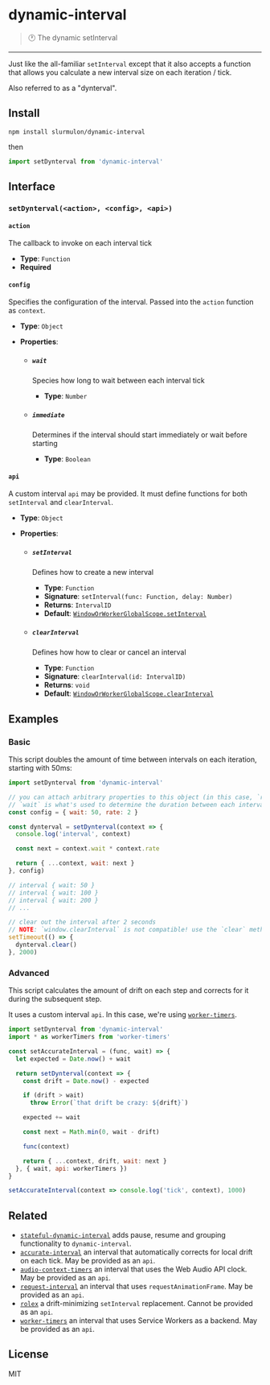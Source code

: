 # dynamic-interval

> :clock1: The dynamic setInterval

---

Just like the all-familiar `setInterval` except that it also accepts a function that allows you calculate a new interval size on each iteration / tick.

Also referred to as a "dynterval".

## Install

```npm install slurmulon/dynamic-interval```

then

```js
import setDynterval from 'dynamic-interval'
```

## Interface

### ```setDynterval(<action>, <config>, <api>)```

#### `action`

The callback to invoke on each interval tick

- **Type**: `Function`
- **Required**

#### `config`

Specifies the configuration of the interval. Passed into the `action` function as `context`.

- **Type**: `Object`

- **Properties**:

  * ##### `wait`

    Species how long to wait between each interval tick

    - **Type**: `Number`

  * ##### `immediate`

    Determines if the interval should start immediately or wait before starting

    - **Type**: `Boolean`

#### `api`

A custom interval `api` may be provided. It must define functions for both `setInterval` and `clearInterval`.

 - **Type**: `Object`

 - **Properties**:

   * ##### `setInterval`

     Defines how to create a new interval

     - **Type**: `Function`
     - **Signature**: `setInterval(func: Function, delay: Number)`
     - **Returns**: `IntervalID`
     - **Default**: [`WindowOrWorkerGlobalScope.setInterval`](https://developer.mozilla.org/en-US/docs/Web/API/WindowOrWorkerGlobalScope/setInterval)

   * ##### `clearInterval`

     Defines how how to clear or cancel an interval

     - **Type**: `Function`
     - **Signature**: `clearInterval(id: IntervalID)`
     - **Returns**: `void`
     - **Default**: [`WindowOrWorkerGlobalScope.clearInterval`](https://developer.mozilla.org/en-US/docs/Web/API/WindowOrWorkerGlobalScope/clearInterval)

## Examples

### Basic

This script doubles the amount of time between intervals on each iteration, starting with 50ms:

```js
import setDynterval from 'dynamic-interval'

// you can attach arbitrary properties to this object (in this case, `rate`), but
// `wait` is what's used to determine the duration between each interval
const config = { wait: 50, rate: 2 }

const dynterval = setDynterval(context => {
  console.log('interval', context)

  const next = context.wait * context.rate

  return { ...context, wait: next }
}, config)

// interval { wait: 50 }
// interval { wait: 100 }
// interval { wait: 200 }
// ...

// clear out the interval after 2 seconds
// NOTE: `window.clearInterval` is not compatible! use the `clear` method instead
setTimeout(() => {
  dynterval.clear()
}, 2000)
```

### Advanced

This script calculates the amount of drift on each step and corrects for it during the subsequent step.

It uses a custom interval `api`. In this case, we're using [`worker-timers`](https://www.npmjs.com/package/worker-timers).

```js
import setDynterval from 'dynamic-interval'
import * as workerTimers from 'worker-timers'

const setAccurateInterval = (func, wait) => {
  let expected = Date.now() + wait

  return setDynterval(context => {
    const drift = Date.now() - expected

    if (drift > wait)
      throw Error(`that drift be crazy: ${drift}`)

    expected += wait

    const next = Math.min(0, wait - drift)

    func(context)

    return { ...context, drift, wait: next }
  }, { wait, api: workerTimers })
}

setAccurateInterval(context => console.log('tick', context), 1000)
```

## Related

- [`stateful-dynamic-interval`](https://github.com/slurmulon/stateful-dynamic-interval) adds pause, resume and grouping functionality to `dynamic-interval`.
- [`accurate-interval`](https://npmjs.com/accurate-interval) an interval that automatically corrects for local drift on each tick. May be provided as an `api`.
- [`audio-context-timers`](https://npmjs.com/audio-context-timers) an interval that uses the Web Audio API clock. May be provided as an `api`.
- [`request-interval`](https://npmjs.com/request-interval) an interval that uses `requestAnimationFrame`. May be provided as an `api`.
- [`rolex`](https://npmjs.com/rolex) a drift-minimizing `setInterval` replacement. Cannot be provided as an `api`.
- [`worker-timers`](https://npmjs.com/worker-timers) an interval that uses Service Workers as a backend. May be provided as an `api`.

## License

MIT
